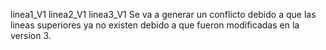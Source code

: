 linea1_V1
linea2_V1
linea3_V1
Se va a generar un conflicto debido a que las lineas superiores ya no existen
debido a que fueron modificadas en la version 3.